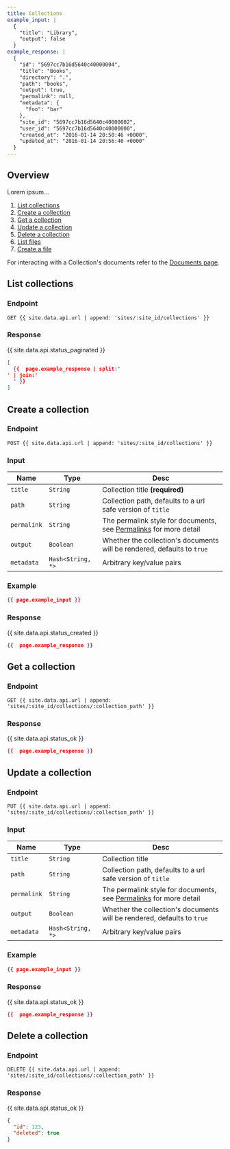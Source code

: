 ```yaml
---
title: Collections
example_input: |
  {
    "title": "Library",
    "output": false
  }
example_response: |
  {
    "id": "5697cc7b16d5640c40000004",
    "title": "Books",
    "directory": ".",
    "path": "books",
    "output": true,
    "permalink": null,
    "metadata": {
      "foo": "bar"
    },
    "site_id": "5697cc7b16d5640c40000002",
    "user_id": "5697cc7b16d5640c40000000",
    "created_at": "2016-01-14 20:50:46 +0000",
    "updated_at": "2016-01-14 20:56:40 +0000"
  }
---
```


## Overview

Lorem ipsum…

1. [List collections](#list-collections)
1. [Create a collection](#create-a-collection)
1. [Get a collection](#get-a-collection)
1. [Update a collection](#update-a-collection)
1. [Delete a collection](#delete-a-collection)
1. [List files](#list-files)
1. [Create a file](#create-a-file)

For interacting with a Collection's documents refer to the [Documents page](/api/documents).



## List collections

### Endpoint

~~~
GET {{ site.data.api.url | append: 'sites/:site_id/collections' }}
~~~

### Response

{{ site.data.api.status_paginated }}
~~~ json
[
  {{  page.example_response | split:'
' | join:'
  ' }}
]
~~~


## Create a collection

### Endpoint

~~~
POST {{ site.data.api.url | append: 'sites/:site_id/collections' }}
~~~

### Input

| Name | Type | Desc |
|------|------|------|
| `title` | `String` | Collection title **(required)** |
| `path` | `String` | Collection path, defaults to a url safe version of `title` |
| `permalink` | `String` | The permalink style for documents, see [Permalinks](#) for more detail |
| `output` | `Boolean` | Whether the collection's documents will be rendered, defaults to `true` |
| `metadata` | `Hash<String, *>` | Arbitrary key/value pairs |

### Example

~~~ json
{{ page.example_input }}
~~~


### Response

{{ site.data.api.status_created }}
~~~ json
{{  page.example_response }}
~~~




## Get a collection

### Endpoint

~~~
GET {{ site.data.api.url | append: 'sites/:site_id/collections/:collection_path' }}
~~~

### Response

{{ site.data.api.status_ok }}
~~~ json
{{  page.example_response }}
~~~




## Update a collection

### Endpoint

~~~
PUT {{ site.data.api.url | append: 'sites/:site_id/collections/:collection_path' }}
~~~

### Input

| Name | Type | Desc |
|------|------|------|
| `title` | `String` | Collection title |
| `path` | `String` | Collection path, defaults to a url safe version of `title` |
| `permalink` | `String` | The permalink style for documents, see [Permalinks](#) for more detail |
| `output` | `Boolean` | Whether the collection's documents will be rendered, defaults to `true` |
| `metadata` | `Hash<String, *>` | Arbitrary key/value pairs |


### Example

~~~ json
{{ page.example_input }}
~~~

### Response

{{ site.data.api.status_ok }}
~~~ json
{{  page.example_response }}
~~~





## Delete a collection

### Endpoint

~~~
DELETE {{ site.data.api.url | append: 'sites/:site_id/collections/:collection_path' }}
~~~

### Response

{{ site.data.api.status_ok }}
~~~ json
{
  "id": 123,
  "deleted": true
}
~~~

